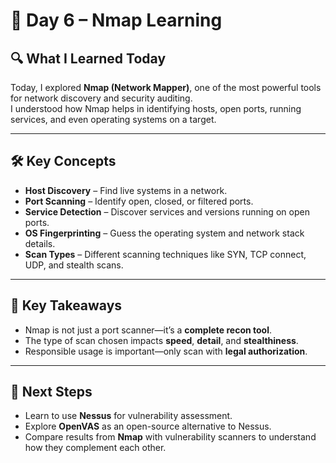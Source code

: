 # 📖 Day 6 – Nmap Learning  

## 🔍 What I Learned Today  

Today, I explored **Nmap (Network Mapper)**, one of the most powerful tools for network discovery and security auditing.  
I understood how Nmap helps in identifying hosts, open ports, running services, and even operating systems on a target.  

---

## 🛠️ Key Concepts  

- **Host Discovery** – Find live systems in a network.  
- **Port Scanning** – Identify open, closed, or filtered ports.  
- **Service Detection** – Discover services and versions running on open ports.  
- **OS Fingerprinting** – Guess the operating system and network stack details.  
- **Scan Types** – Different scanning techniques like SYN, TCP connect, UDP, and stealth scans.  

---

## 🧠 Key Takeaways  

- Nmap is not just a port scanner—it’s a **complete recon tool**.  
- The type of scan chosen impacts **speed**, **detail**, and **stealthiness**.  
- Responsible usage is important—only scan with **legal authorization**.  

---

## 🚀 Next Steps  

- Learn to use **Nessus** for vulnerability assessment.  
- Explore **OpenVAS** as an open-source alternative to Nessus.  
- Compare results from **Nmap** with vulnerability scanners to understand how they complement each other.  
